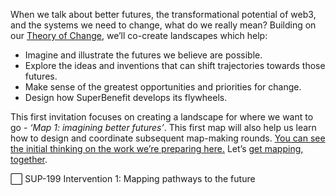 When we talk about better futures, the transformational potential of web3, and the systems we need to change, what do we really mean? Building on our [Theory of Change](https://miro.com/app/board/uXjVOL6uwCw=/?invite_link_id=490589173313), we’ll co-create landscapes which help: 
- Imagine and illustrate the futures we believe are possible.
- Explore the ideas and inventions that can shift trajectories towards those futures.
- Make sense of the greatest opportunities and priorities for change.
- Design how SuperBenefit develops its flywheels.

This first invitation focuses on creating a landscape for where we want to go - _‘Map 1: imagining better futures’_. This first map will also help us learn how to design and coordinate subsequent map-making rounds. [You can see the initial thinking on the work we’re preparing here.](https://docs.google.com/presentation/d/1P9DdDr9bvtBkhvWKqbZ5tRUTH81U3_CIwdEPtBZcUCc/edit?usp=sharing) Let’s [get mapping, together](https://discord.gg/rddG5gytNH).

⬜️ SUP-199 Intervention 1: Mapping pathways to the future